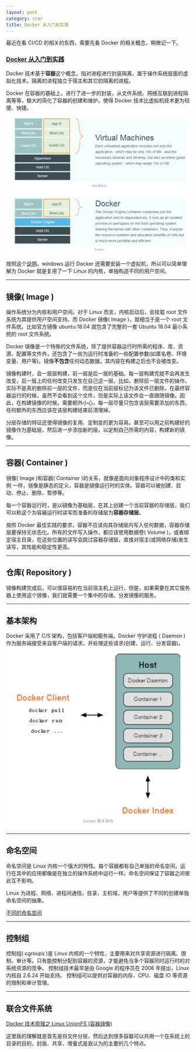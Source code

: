 ```yaml
---
layout: post
category: star
title: Docker 从入门到实践
---
```


最近在看 CI/CD 的相关的东西，需要先看 Docker 的相关概念，稍微记一下。

### [Docker 从入门到实践](https://yeasy.gitbook.io/docker_practice/introduction/what)

Docker 技术基于**容器**这个概念，指对进程进行封装隔离，属于操作系统层面的虚拟化技术。隔离的进程独立于宿主和其它的隔离的进程。

Docker 在容器的基础上，进行了进一步的封装，从文件系统、网络互联到进程隔离等等，极大的简化了容器的创建和维护。使得 Docker 技术比虚拟机技术更为轻便、快捷。

<img src="../img/2021-12-01-Docker-从入门到实践/截屏2021-12-01 上午11.29.21.png" style="zoom: 50%;" />

按照这个[说明](https://www.runoob.com/docker/windows-docker-install.html)，windows 运行 Docker 还需要安装一个虚拟机，所以可以简单理解为 Docker 就是复用了一下 Linux 的内核，单独构造不同的用户空间。

---

## 镜像( Image )

操作系统分为内核和用户空间。对于 Linux 而言，内核启动后，会挂载 root 文件系统为其提供用户空间支持。而 Docker 镜像( Image )，就相当于是一个 root 文件系统。比如官方镜像 ubuntu:18.04 就包含了完整的一套 Ubuntu 18.04 最小系统的 root 文件系统。

Docker 镜像是一个特殊的文件系统，除了提供容器运行时所需的程序、库、资源、配置等文件外，还包含了一些为运行时准备的一些配置参数(如匿名卷、环境变量、用户等)。镜像**不包含**任何动态数据，其内容在构建之后也不会被改变。

镜像构建时，会一层层构建，前一层是后一层的基础。每一层构建完就不会再发生改变，后一层上的任何改变只发生在自己这一层。比如，删除前一层文件的操作，实际不是真的删除前一层的文件，而是仅在当前层标记为该文件已删除。在最终容器运行的时候，虽然不会看到这个文件，但是实际上该文件会一直跟随镜像。因此，在构建镜像的时候，需要额外小心，每一层尽量只包含该层需要添加的东西，任何额外的东西应该在该层构建结束前清理掉。

分层存储的特征还使得镜像的复用、定制变的更为容易。甚至可以用之前构建好的镜像作为基础层，然后进一步添加新的层，以定制自己所需的内容，构建新的镜像。

---

## 容器( Container )

镜像( Image )和容器( Container )的关系，就像是面向对象程序设计中的类和实例 一样，镜像是静态的定义，容器是镜像运行时的实体。容器可以被创建、启动、停止、删除、暂停等。

每一个容器运行时，是以镜像为基础层，在其上创建一个当前容器的存储层，我们可以称这个为容器运行时读写而准备的存储层为**容器存储层**。

按照 Docker 最佳实践的要求，容器不应该向其存储层内写入任何数据，容器存储层要保持无状态化。所有的文件写入操作，都应该使用数据卷( Volume )，或者绑定宿主目录，在这些位置的读写会跳过容器存储层，直接对宿主(或网络存储)发生读写，其性能和稳定性更高。

---

## 仓库( Repository )

镜像构建完成后，可以很容易的在当前宿主机上运行，但是，如果需要在其它服务器上使用这个镜像，我们就需要一个集中的存储、分发镜像的服务。

---

## 基本架构

Docker 采用了 C/S 架构，包括客户端和服务端。Docker 守护进程 ( Daemon )作为服务端接受来自客户端的请求，并处理这些请求(创建、运行、分发容器)。

<img src="../img/2021-12-01-Docker-从入门到实践/截屏2021-12-01 下午1.10.53.png" style="zoom:50%;" />

---

## 命名空间

命名空间是 Linux 内核一个强大的特性。每个容器都有自己单独的命名空间，运行在其中的应用都像是在独立的操作系统中运行一样。命名空间保证了容器之间彼此互不影响。

Linux 为进程、网络、进程间通信，目录，主机域，用户等提供了不同的创建单独命名空间的抽象。

[不同的命名空间](https://yeasy.gitbook.io/docker_practice/underly/namespace)

---

## 控制组

控制组( cgroups )是 Linux 内核的一个特性，主要用来对共享资源进行隔离、限制、审计等。只有能控制分配到容器的资源，才能避免当多个容器同时运行时的对系统资源的竞争。
控制组技术最早是由 Google 的程序员在 2006 年提出，Linux 内核自 2.6.24 开始支持。
控制组可以提供对容器的内存、CPU、磁盘 IO 等资源的限制和审计管理。

---

## 联合文件系统

[Docker 技术原理之 Linux UnionFS (容器镜像)](https://www.jianshu.com/p/3ba255463047)

这里我的理解就是首先是将文件分层，然后达到很多容器可以共用一个在系统上的目录的目的，封层、共享、增量式是我认为的主要的几个特点。
